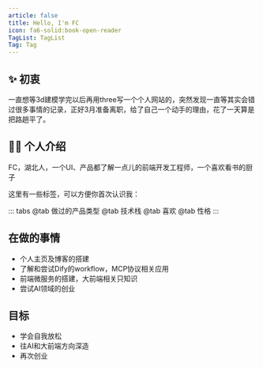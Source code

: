 ```yaml
---
article: false
title: Hello, I'm FC
icon: fa6-solid:book-open-reader
TagList: TagList
Tag: Tag
---
```


## ✨ 初衷

一直想等3d建模学完以后再用three写一个个人网站的，突然发现一直等其实会错过很多事情的记录，正好3月准备离职，给了自己一个动手的理由，花了一天算是把路趟平了。

## 👨‍💻 个人介绍

FC，湖北人，一个UI、产品都了解一点儿的前端开发工程师，一个喜欢看书的厨子

这里有一些标签，可以方便你首次认识我：

::: tabs
@tab 做过的产品类型
<TagList :tags="[`网站`,`H5`,`小程序`,`浏览器插件`,`博客`]" />
@tab 技术栈
<TagList label="基础语言" :tags="[`HTML`,`CSS`,`es6 +`,`Typescipt`,`Node.js`]" />
<TagList label="主流框架" :tags="[`React`,`Vue`,`Express`]" />
<TagList label="常用的库" :tags="[`zustand`,`react-redux`,`react-router`,`Vuex`,`vue-router`,`Mock.js`,`axios`,]" />
<TagList label="UI 框架" :tags="[`Unocss`,`Tailwind`,`headlessui`,`antd`,`element`]" />
<TagList label="打包工具" :tags="[`Vite`,`webpack`,`git`]" />
<TagList label="可视化库" :tags="[`three.js`,`cytoscape.js`,`echarts.js`]" />
<TagList label="Web3相关" :tags="[`Wagmi`,`metamask.js`,`web3.js`,`ethers.js`]" />
@tab 喜欢
<TagList :tags="[`解决问题的产品`,`令人惊艳的设计`,`观感优雅的代码`,`舌尖跳舞的美食`,`拨动人心的文字`,`平静心灵的音乐`,`萍水相逢的温暖`,`淡泊如水的友谊`,`真诚善意的聊天`,`抬头明媚的阳光`]"/>
@tab 性格
<TagList :tags="[`ISTJ`,`分享`,`责任心`]" />
:::

## 在做的事情

- 个人主页及博客的搭建
- 了解和尝试Dify的workflow，MCP协议相关应用
- 前端微服务的搭建，大前端相关只知识
- 尝试AI领域的创业

## 目标

- 学会自我放松
- 往AI和大前端方向深造
- 再次创业
